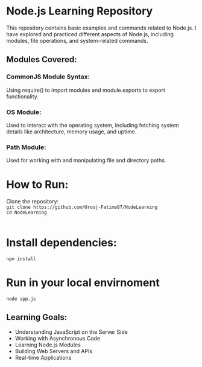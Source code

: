 # Node.js Learning Repository
This repository contains basic examples and commands related to Node.js. I have explored and practiced different aspects of Node.js, including modules, file operations, and system-related commands.

## Modules Covered:
### CommonJS Module Syntax: 
Using require() to import modules and module.exports to export functionality.
### OS Module:
Used to interact with the operating system, including fetching system details like architecture, memory usage, and uptime.
### Path Module:
Used for working with and manipulating file and directory paths.
<br />
# How to Run:
Clone the repository: <br />
`git clone https://github.com/Urooj-Fatima07/NodeLearning` <br />
`cd NodeLearning` <br />
<br />

# Install dependencies:
`npm install`
<br />

# Run in your local envirnoment
`node app.js`

## Learning Goals:
<ul>
<li>Understanding JavaScript on the Server Side</li>
<li>Working with Asynchronous Code</li>
<li>Learning Node.js Modules</li>
<li>Building Web Servers and APIs</li>
<li>Real-time Applications</li>
</ul>
